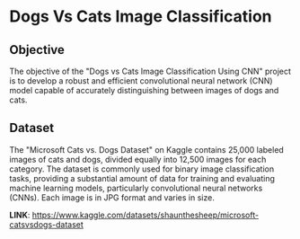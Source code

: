 # Dogs Vs Cats Image Classification

## Objective
The objective of the "Dogs vs Cats Image Classification Using CNN" project is to develop a robust and efficient convolutional neural network (CNN) model capable of accurately distinguishing between images of dogs and cats.

## Dataset
The "Microsoft Cats vs. Dogs Dataset" on Kaggle contains 25,000 labeled images of cats and dogs, divided equally into 12,500 images for each category. The dataset is commonly used for binary image classification tasks, providing a substantial amount of data for training and evaluating machine learning models, particularly convolutional neural networks (CNNs). Each image is in JPG format and varies in size.

**LINK**: https://www.kaggle.com/datasets/shaunthesheep/microsoft-catsvsdogs-dataset
